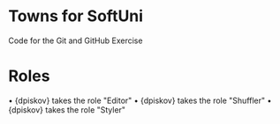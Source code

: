 # Towns for SoftUni
Code for the Git and GitHub Exercise

# Roles
•	{dpiskov} takes the role "Editor"
•	{dpiskov} takes the role "Shuffler"
•	{dpiskov} takes the role "Styler"